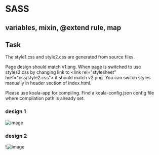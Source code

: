 # SASS

## variables, mixin, @extend rule, map

## Task

The style1.css and style2.css are generated from source files.

Page design should match v1.png. When page is switched to use styles2.css by changing link to \<link rel="stylesheet" href="css/style2.css"\> it should match v2.png.
You can switch styles manually in header section of index.html.

Please use koala-app for compiling. Find a koala-config.json config file where compilation path is already set.

### design 1

![image](https://user-images.githubusercontent.com/70847593/216687021-bd961d2b-003b-46de-affb-5d12bbfd1447.png)

### design 2

!![image](https://user-images.githubusercontent.com/70847593/216689038-f7108f11-e4e5-49b4-9811-2cd3141804ec.png)
